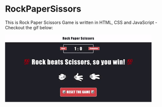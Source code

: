 # RockPaperSissors

This is Rock Paper Scissors Game is written in HTML, CSS and JavaScript - Checkout the gif below:

![](images/fun.gif)
